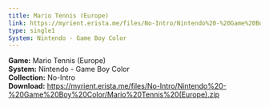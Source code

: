```yaml
---
title: Mario Tennis (Europe)
link: https://myrient.erista.me/files/No-Intro/Nintendo%20-%20Game%20Boy%20Color/Mario%20Tennis%20(Europe).zip
type: single1
System: Nintendo - Game Boy Color
---
```

<b>Game:</b> Mario Tennis (Europe)<br>
<b>System:</b> Nintendo - Game Boy Color<br>
<b>Collection:</b> No-Intro<br>
<b>Download:</b> https://myrient.erista.me/files/No-Intro/Nintendo%20-%20Game%20Boy%20Color/Mario%20Tennis%20(Europe).zip